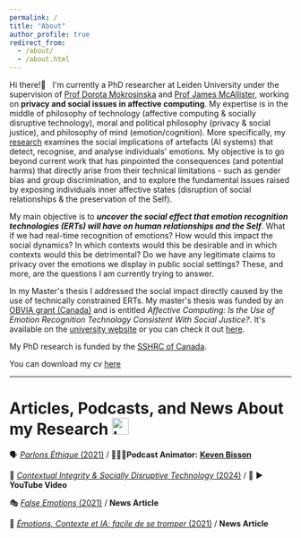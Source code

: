 ```yaml
---
permalink: /
title: "About"
author_profile: true
redirect_from: 
  - /about/
  - /about.html
---
```


Hi there!👋 &nbsp;   I'm currently a PhD researcher at Leiden University under the supervision of [Prof Dorota Mokrosinska](https://www.dorotamokrosinska.com/) and [Prof James McAllister](https://www.universiteitleiden.nl/en/staffmembers/james-mcallister#tab-1), working on **privacy and social issues in affective computing**. My expertise is in the middle of philosophy of technology (affective computing & socially disruptive technology), moral and political philosophy (privacy & social justice), and philosophy of mind (emotion/cognition). More specifically, my [research](https://www.universiteitleiden.nl/en/staffmembers/alexandra-pregent#tab-1) examines the social implications of artefacts (AI systems) that detect, recognise, and analyse individuals' emotions. My objective is to go beyond current work that has pinpointed the consequences (and potential harms) that directly arise from their technical limitations - such as gender bias and group discrimination, and to explore the fundamental issues raised by exposing individuals inner affective states (disruption of social relationships & the preservation of the Self).

My main objective is to ***uncover the social effect that emotion recognition technologies (ERTs) will have on human relationships and the Self***. What if we had real-time recognition of emotions? How would this impact the social dynamics? In which contexts would this be desirable and in which contexts would this be detrimental? Do we have any legitimate claims to privacy over the emotions we display in public social settings? These, and more, are the questions I am currently trying to answer. 

In my Master's thesis I addressed the social impact directly caused by the use of technically constrained ERTs. My master's thesis was funded by an [OBVIA grant (Canada)](https://www.obvia.ca/actualites/felicitations-aux-laureates-du-programme-de-bourses-dappui-la-releve-2020) and is entitled *Affective Computing: Is the Use of Emotion Recognition Technology Consistent With Social Justice?*. It's available on the [university website](https://www.fp.ulaval.ca/recherche/theses-et-memoires?titre=Informatique+affective%3A+L%E2%80%99utilisation+des+syst%C3%A8mes+de+reconnaissance+des+%C3%A9motions+est-elle+en+coh%C3%A9rence+avec+la+justice+sociale&type=All&etat=All&annee=All) or you can check it out [here](https://www.researchgate.net/publication/375600779_Informatique_affective_L'utilisation_des_systemes_de_reconnaissance_des_emotions_est-elle_en_coherence_avec_la_justice_sociale).

My PhD research is funded by the [SSHRC of Canada](https://www.sshrc-crsh.gc.ca/results-resultats/recipients-recipiendaires/2020/cgs_doctoral-besc_doctorat-eng.aspx).

You can download my cv [here](https://AlexandraPregent.github.io/files/AlexandraPregent2024CV.pdf) 



---  



# Articles, Podcasts, and News About my Research <img src="https://github.com/AlexandraPregent/AlexandraPregent.github.io/assets/165220288/f362716c-61f5-4a93-9807-b0812a4f4c81" alt="https://github.com/AlexandraPregent/AlexandraPregent.github.io/assets/165220288/f362716c-61f5-4a93-9807-b0812a4f4c81" width="30"/>  


🗣️  [*Parlons Éthique* (2021)](https://www.youtube.com/watch?v=_szyyVoG5bs)  /  🧔🏻‍♂️**Podcast Animator:** **[Keven Bisson](https://www.kevenbisson.com/)**

🎥  [*Contextual Integrity & Socially Disruptive Technology* (2024)](https://www.youtube.com/watch?v=hEOm9ITLa4Q) / 🔴 ▶️ **YouTube Video**

🎭  [*False Emotions* (2021)](https://www.fp.ulaval.ca/actualites/alexandra-pregent-etudiante-a-la-maitrise-en-philosophie-a-presente-ses-travaux-dans-le-cadre-de-la-semaine-numeriqc) / **News Article**

🤖  [*Émotions, Contexte et IA: facile de se tromper* (2021)](https://cursus.edu/fr/22736/emotions-contexte-et-ia-facile-de-se-tromper) / **News Article**

